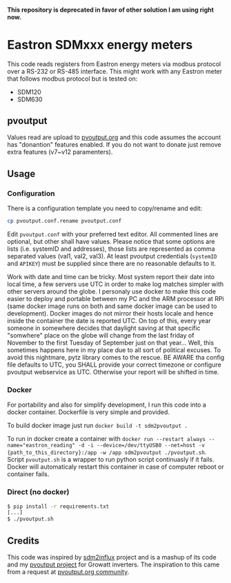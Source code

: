 #### This repository is deprecated in favor of other solution I am using right now.


# Eastron SDMxxx energy meters

This code reads registers from Eastron energy meters via modbus protocol over a RS-232 or RS-485 interface. This might work with any Eastron meter that follows modbus protocol but is tested on:

* SDM120
* SDM630

## pvoutput

Values read are upload to [pvoutput.org](https://pvoutput.org) and this code assumes the account has "donantion" features enabled.
If you do not want to donate just remove extra features (v7~v12 paramenters).

## Usage

### Configuration

There is a configuration template you need to copy/rename and edit:

```bash
cp pvoutput.conf.rename pvoutput.conf
```

Edit `pvoutput.conf` with your preferred text editor. All commented lines are optional, but other shall have values. Please notice that some options are lists (i.e. systemID and addresses), those lists are represented as comma separated values (val1, val2, val3). At least pvoutput credentials (`systemID` and `APIKEY`) must be supplied since there are no reasonable defaults to it.

Work with date and time can be tricky. Most system report their date into local time, a few servers use UTC in order to make log matches simpler with other servers around the globe. I personaly use docker to make this code easier to deploy and portable between my PC and the ARM processor at RPi (same docker image runs on both and same docker image can be used to development). Docker images do not mirror their hosts locale and hence inside the container the date is reported UTC. On top of this, every year someone in somewhere decides that daylight saving at that specific "somwhere" place on the globe will change from the last friday of November to the first Tuesday of September just on that year... Well, this sometimes happens here in my place due to all sort of political excuses. To avoid this nightmare, pytz library comes to the rescue. BE AWARE tha config file defaults to UTC, you SHALL provide your correct timezone or configure pvoutput webservice as UTC. Otherwise your report will be shifted in time.

### Docker

For portability and also for simplify development, I run this code into a docker container. Dockerfile is very simple and provided.

To build docker image just run `docker build -t sdm2pvoutput .`

To run in docker create a container with `docker run --restart always --name="eastron_reading" -d -i --device=/dev/ttyUSB0 --net=host -v {path_to_this_directory}:/app -w /app sdm2pvoutput ./pvoutput.sh`. Script `pvoutput.sh` is a wrapper to run python script continuasly if it fails. Docker will automaticaly restart this container in case of computer reboot or container fails.

### Direct (no docker)

```bash
$ pip install -r requirements.txt
[...]
$ ./pvoutput.sh
```

## Credits

This code was inspired by [sdm2influx](https://github.com/lesinigo/sdm2influx) project and is a mashup of its code and my [pvoutput project](https://github.com/jrbenito/canadianSolar-pvoutput) for Growatt inverters. The inspiration to this came from a request at [pvoutput.org community](https://forum.pvoutput.org/t/help-required-uploading-growatt-inverter-to-pvoutput/552).
